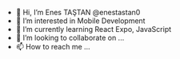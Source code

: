 - 👋 Hi, I’m Enes TAŞTAN @enestastan0
- 👀 I’m interested in Mobile Development
- 🌱 I’m currently learning React Expo, JavaScript
- 💞️ I’m looking to collaborate on ...
- 📫 How to reach me ...

<!---
enestastan0/enestastan0 is a ✨ special ✨ repository because its `README.md` (this file) appears on your GitHub profile.
You can click the Preview link to take a look at your changes.
--->
